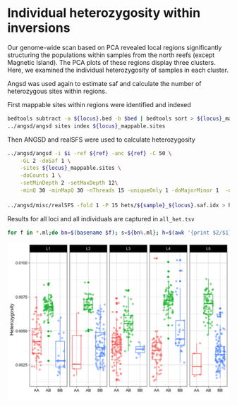 Individual heterozygosity within inversions
================

Our genome-wide scan based on PCA revealed local regions significantly
structuring the populations within samples from the north reefs (except
Magnetic Island). The PCA plots of these regions display three clusters.
Here, we examined the individual heterozygosity of samples in each
cluster.

Angsd was used again to estimate saf and calculate the number of
heterozygous sites within regions.

First mappable sites within regions were identified and indexed

``` bash
bedtools subtract -a ${locus}.bed -b $bed | bedtools sort > ${locus}_mappable.sites
../angsd/angsd sites index ${locus}_mappable.sites
```

Then ANGSD and realSFS were used to calculate heterozygosity

``` bash
../angsd/angsd -i $i -ref ${ref} -anc ${ref} -C 50 \
    -GL 2 -doSaf 1 \
    -sites ${locus}_mappable.sites \
    -doCounts 1 \
    -setMinDepth 2 -setMaxDepth 12\
    -minQ 30 -minMapQ 30 -nThreads 15 -uniqueOnly 1 -doMajorMinor 1  -out hets/${sample}_${locus}

../angsd/misc/realSFS -fold 1 -P 15 hets/${sample}_${locus}.saf.idx > hets/${sample}_${locus}.ml
```

Results for all loci and all individuals are captured in `all_het.tsv`

``` bash
for f in *.ml;do bn=$(basename $f); s=${bn%.ml}; h=$(awk '{print $2/$1}' $f); printf "%s\t%s\n" $s $h;done > all_het.tsv
```

<img src="09.inversion_het_files/figure-gfm/unnamed-chunk-2-1.png" width="672" />
